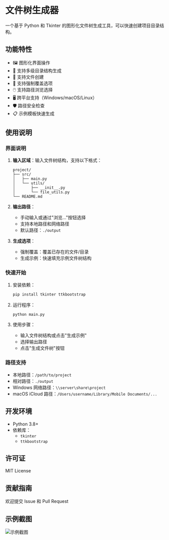 # 文件树生成器

一个基于 Python 和 Tkinter 的图形化文件树生成工具，可以快速创建项目目录结构。

## 功能特性

- 🖼️ 图形化界面操作
- 📁 支持多级目录结构生成
- 📝 支持文件创建
- 🔄 支持强制覆盖选项
- 🖱️ 支持路径浏览选择
- 🖥️ 跨平台支持（Windows/macOS/Linux）
- 🛡️ 路径安全检查
- 📋 示例模板快速生成

## 使用说明

### 界面说明

1. **输入区域**：输入文件树结构，支持以下格式：
   ```
   project/
   ├── src/
   │   ├── main.py
   │   └── utils/
   │       ├── __init__.py
   │       └── file_utils.py
   └── README.md
   ```

2. **输出路径**：
   - 手动输入或通过"浏览..."按钮选择
   - 支持本地路径和网络路径
   - 默认路径：`./output`

3. **生成选项**：
   - 强制覆盖：覆盖已存在的文件/目录
   - 生成示例：快速填充示例文件树结构

### 快速开始

1. 安装依赖：
   ```bash
   pip install tkinter ttkbootstrap
   ```

2. 运行程序：
   ```bash
   python main.py
   ```

3. 使用步骤：
   - 输入文件树结构或点击"生成示例"
   - 选择输出路径
   - 点击"生成文件树"按钮

### 路径支持

- 本地路径：`/path/to/project`
- 相对路径：`./output`
- Windows 网络路径：`\\server\share\project`
- macOS iCloud 路径：`/Users/username/Library/Mobile Documents/...`

## 开发环境

- Python 3.8+
- 依赖库：
  - `tkinter`
  - `ttkbootstrap`

## 许可证

MIT License

## 贡献指南

欢迎提交 Issue 和 Pull Request

## 示例截图

![示例截图](https://github.com/user-attachments/assets/78d8fcdb-b159-4261-9197-bdafca52dc46)
